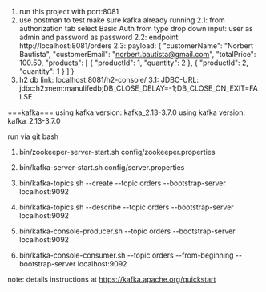 1. run this project with port:8081
2. use postman to test make sure kafka already running
  2.1: from authorization tab 
      select Basic Auth from type drop down
      input: user as admin and password as password
  2.2: endpoint: http://localhost:8081/orders
  2.3: payload:
{
"customerName": "Norbert Bautista",
"customerEmail": "norbert.bautista@gmail.com",
"totalPrice": 100.50,
"products": [
{
"productId": 1,
"quantity": 2
},
{
"productId": 2,
"quantity": 1
}
]
}
3. h2 db link: localhost:8081/h2-console/
3.1: JDBC-URL: jdbc:h2:mem:manulifedb;DB_CLOSE_DELAY=-1;DB_CLOSE_ON_EXIT=FALSE


===kafka===
using kafka version: kafka_2.13-3.7.0
using kafka version: kafka_2.13-3.7.0

run via git bash
1. bin/zookeeper-server-start.sh config/zookeeper.properties

2. bin/kafka-server-start.sh config/server.properties

3. bin/kafka-topics.sh --create --topic orders --bootstrap-server localhost:9092

4. bin/kafka-topics.sh --describe --topic orders --bootstrap-server localhost:9092

5. bin/kafka-console-producer.sh --topic orders --bootstrap-server localhost:9092

6. bin/kafka-console-consumer.sh --topic orders --from-beginning --bootstrap-server localhost:9092

note: details instructions at https://kafka.apache.org/quickstart